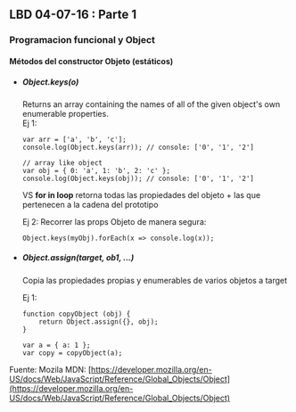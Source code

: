 ## LBD 04-07-16 : Parte 1
### Programacion funcional y Object

#### Métodos del constructor Objeto (estáticos)
- ##### Object.keys(o)	
	Returns an array containing the names of all of the given object's own enumerable properties.	
	Ej 1:
	```
	var arr = ['a', 'b', 'c'];
	console.log(Object.keys(arr)); // console: ['0', '1', '2']

	// array like object
	var obj = { 0: 'a', 1: 'b', 2: 'c' };
	console.log(Object.keys(obj)); // console: ['0', '1', '2']

	```
	VS **for in loop** retorna todas las propiedades del objeto + las
	que pertenecen a la cadena del prototipo
	
	Ej 2: Recorrer las props Objeto de manera segura:
	``` 
	Object.keys(myObj).forEach(x => console.log(x));
	```
- ##### Object.assign(target, ob1, ...)	
	Copia las propiedades propias y enumerables de varios objetos a target
	
	Ej 1:
	```
	function copyObject (obj) {
		return Object.assign({}, obj);
	}
	
	var a = { a: 1 };
	var copy = copyObject(a);
	```
	
	
Fuente:	
Mozila MDN: [https://developer.mozilla.org/en-US/docs/Web/JavaScript/Reference/Global_Objects/Object](https://developer.mozilla.org/en-US/docs/Web/JavaScript/Reference/Global_Objects/Object)
